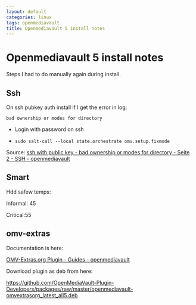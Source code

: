 ```yaml
---
layout: default
categories: linux
tags: openmediavault
title: Openmediavault 5 install notes
---
```


# Openmediavault 5 install notes

Steps I had to do manually again during install.

## Ssh

On ssh pubkey auth install if I get the error in log:

```
bad ownership or modes for directory
```

- Login with password on ssh

- `sudo salt-call --local state.orchestrate omv.setup.fixmode`

Source: [ssh with public key - bad ownership or modes for directory - Seite 2 - SSH - openmediavault](https://forum.openmediavault.org/index.php?thread/23234-ssh-with-public-key-bad-ownership-or-modes-for-directory/&postID=250900#post250900)

## Smart

Hdd safew temps:

Informal: 45

Critical:55

## omv-extras

Documentation is here:

[OMV-Extras.org Plugin - Guides - openmediavault](https://forum.openmediavault.org/index.php?thread/5549-omv-extras-org-plugin/)

Download plugin as deb from here:

https://github.com/OpenMediaVault-Plugin-Developers/packages/raw/master/openmediavault-omvextrasorg_latest_all5.deb